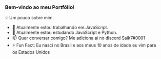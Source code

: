 ### Bem-vindo ao meu Portfólio!

💡 Um pouco sobre mim.

- 🔭 Atualmente estou trabalhando em JavaScript.
- 🌱 Atualmente estou estudando JavaScript e Python.
- 📫 Quer conversar comigo? Me adiciona aí no discord Saik7#0001
- ⚡ Fun Fact: Eu nasci no Brasil e aos meus 10 anos de idade eu vim para os Estados Unidos
